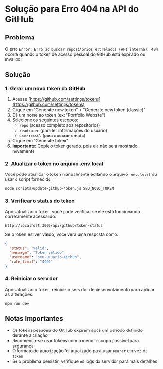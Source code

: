 # Solução para Erro 404 na API do GitHub

## Problema

O erro `Error: Erro ao buscar repositórios estrelados (API interna): 404` ocorre quando o token de acesso pessoal do GitHub está expirado ou inválido.

## Solução

### 1. Gerar um novo token do GitHub

1. Acesse [https://github.com/settings/tokens](https://github.com/settings/tokens)
2. Clique em "Generate new token" > "Generate new token (classic)"
3. Dê um nome ao token (ex: "Portfolio Website")
4. Selecione os seguintes escopos:
   - `repo` (acesso completo aos repositórios)
   - `read:user` (para ler informações do usuário)
   - `user:email` (para acessar emails)
5. Clique em "Generate token"
6. **Importante**: Copie o token gerado, pois ele não será mostrado novamente

### 2. Atualizar o token no arquivo .env.local

Você pode atualizar o token manualmente editando o arquivo `.env.local` ou usar o script fornecido:

```bash
node scripts/update-github-token.js SEU_NOVO_TOKEN
```

### 3. Verificar o status do token

Após atualizar o token, você pode verificar se ele está funcionando corretamente acessando:

```
http://localhost:3000/api/github/token-status
```

Se o token estiver válido, você verá uma resposta como:

```json
{
  "status": "valid",
  "message": "Token válido",
  "username": "seu-usuario-github",
  "rate_limit": "4999"
}
```

### 4. Reiniciar o servidor

Após atualizar o token, reinicie o servidor de desenvolvimento para aplicar as alterações:

```bash
npm run dev
```

## Notas Importantes

- Os tokens pessoais do GitHub expiram após um período definido durante a criação
- Recomenda-se usar tokens com o menor escopo possível para segurança
- O formato de autorização foi atualizado para usar `Bearer` em vez de `token`
- Se o problema persistir, verifique os logs do servidor para mais detalhes